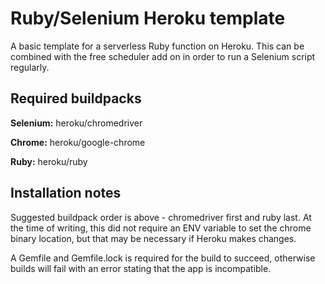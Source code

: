 # Ruby/Selenium Heroku template

A basic template for a serverless Ruby function on Heroku. This can be combined with the free scheduler add on in order to run a Selenium script regularly.


## Required buildpacks

**Selenium:** heroku/chromedriver

**Chrome:** heroku/google-chrome

**Ruby:** heroku/ruby

  
## Installation notes

Suggested buildpack order is above - chromedriver first and ruby last. At the time of writing, this did not require an ENV variable to set the chrome binary location, but that may be necessary if Heroku makes changes.

A Gemfile and Gemfile.lock is required for the build to succeed, otherwise builds will fail with an error stating that the app is incompatible.


